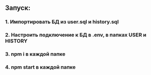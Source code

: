 ## Запуск: 

### 1. Импортировать БД из user.sql и history.sql
### 2. Настроить подключение к БД в .env, в папках USER и HISTORY
### 3. npm i в каждой папке
### 4. npm start в каждой папке